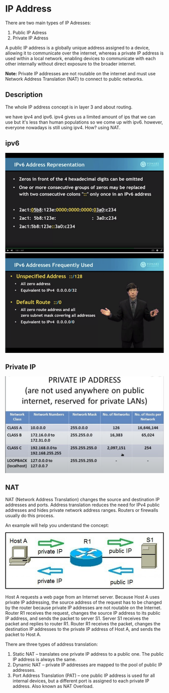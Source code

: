 # IP Address

There are two main types of IP Adresses:

1. Public IP Adress
2. Private IP Adress

A public IP address is a globally unique address assigned to a device, allowing it to communicate over the internet, whereas a private IP address is used within a local network, enabling devices to communicate with each other internally without direct exposure to the broader internet.

**Note:** Private IP addresses are not routable on the internet and must use Network Address Translation (NAT) to connect to public networks.

## Description

The whole IP address concept is in layer 3 and about routing.

we have ipv4 and ipv6. ipv4 gives us a limited amount of ips that we can use but it's less than human populations so we come up with ipv6. however, everyone nowadays is still using ipv4. How? using NAT.

## ipv6

![491482eaa8e67c14783461caf5295d4c.png](../../_resources/491482eaa8e67c14783461caf5295d4c.png)
![c07168207a5abfd7ddd0dfcae1842dfb.png](../../_resources/c07168207a5abfd7ddd0dfcae1842dfb.png)

## Private IP

![93fbf8a105550b9844753ed8717a4420.png](../../_resources/93fbf8a105550b9844753ed8717a4420.png)

## NAT

NAT (Network Address Translation) changes the source and destination IP addresses and ports. Address translation reduces the need for IPv4 public addresses and hides private network address ranges. Routers or firewalls usually do this process.

An example will help you understand the concept:

![2f587588a9a03573793fe207ec2fc910.png](../../_resources/2f587588a9a03573793fe207ec2fc910.png)

Host A requests a web page from an Internet server. Because Host A uses private IP addressing, the source address of the request has to be changed by the router because private IP addresses are not routable on the Internet. Router R1 receives the request, changes the source IP address to its public IP address, and sends the packet to server S1. Server S1 receives the packet and replies to router R1. Router R1 receives the packet, changes the destination IP addresses to the private IP address of Host A, and sends the packet to Host A.

There are three types of address translation:

1. Static NAT – translates one private IP address to a public one. The public IP address is always the same.
2. Dynamic NAT – private IP addresses are mapped to the pool of public IP addresses.
3. Port Address Translation (PAT) – one public IP address is used for all internal devices, but a different port is assigned to each private IP address. Also known as NAT Overload.
